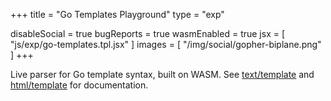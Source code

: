 +++
title = "Go Templates Playground"
type = "exp"

disableSocial = true
bugReports = true
wasmEnabled = true
jsx = [
    "js/exp/go-templates.tpl.jsx"
]
images = [
    "/img/social/gopher-biplane.png"
]
+++

Live parser for Go template syntax, built on WASM. See [text/template][textPkg]
and [html/template][htmlPkg] for documentation.

<!-- Links -->
[textPkg]: https://pkg.go.dev/text/template
[htmlPkg]: https://pkg.go.dev/html/template
